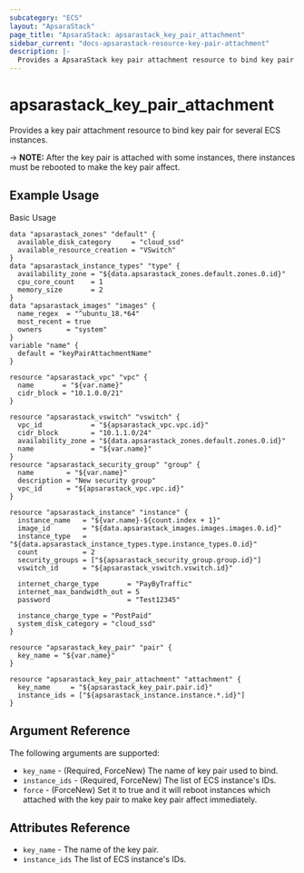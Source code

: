 ```yaml
---
subcategory: "ECS"
layout: "ApsaraStack"
page_title: "ApsaraStack: apsarastack_key_pair_attachment"
sidebar_current: "docs-apsarastack-resource-key-pair-attachment"
description: |-
  Provides a ApsaraStack key pair attachment resource to bind key pair for several ECS instances.
---
```


# apsarastack\_key\_pair\_attachment

Provides a key pair attachment resource to bind key pair for several ECS instances.

-> **NOTE:** After the key pair is attached with some instances, there instances must be rebooted to make the key pair affect.

## Example Usage

Basic Usage

```
data "apsarastack_zones" "default" {
  available_disk_category     = "cloud_ssd"
  available_resource_creation = "VSwitch"
}
data "apsarastack_instance_types" "type" {
  availability_zone = "${data.apsarastack_zones.default.zones.0.id}"
  cpu_core_count    = 1
  memory_size       = 2
}
data "apsarastack_images" "images" {
  name_regex  = "^ubuntu_18.*64"
  most_recent = true
  owners      = "system"
}
variable "name" {
  default = "keyPairAttachmentName"
}

resource "apsarastack_vpc" "vpc" {
  name       = "${var.name}"
  cidr_block = "10.1.0.0/21"
}

resource "apsarastack_vswitch" "vswitch" {
  vpc_id            = "${apsarastack_vpc.vpc.id}"
  cidr_block        = "10.1.1.0/24"
  availability_zone = "${data.apsarastack_zones.default.zones.0.id}"
  name              = "${var.name}"
}
resource "apsarastack_security_group" "group" {
  name        = "${var.name}"
  description = "New security group"
  vpc_id      = "${apsarastack_vpc.vpc.id}"
}

resource "apsarastack_instance" "instance" {
  instance_name   = "${var.name}-${count.index + 1}"
  image_id        = "${data.apsarastack_images.images.images.0.id}"
  instance_type   = "${data.apsarastack_instance_types.type.instance_types.0.id}"
  count           = 2
  security_groups = ["${apsarastack_security_group.group.id}"]
  vswitch_id      = "${apsarastack_vswitch.vswitch.id}"

  internet_charge_type       = "PayByTraffic"
  internet_max_bandwidth_out = 5
  password                   = "Test12345"

  instance_charge_type = "PostPaid"
  system_disk_category = "cloud_ssd"
}

resource "apsarastack_key_pair" "pair" {
  key_name = "${var.name}"
}

resource "apsarastack_key_pair_attachment" "attachment" {
  key_name     = "${apsarastack_key_pair.pair.id}"
  instance_ids = ["${apsarastack_instance.instance.*.id}"]
}
```
## Argument Reference

The following arguments are supported:

* `key_name` - (Required, ForceNew) The name of key pair used to bind.
* `instance_ids` - (Required, ForceNew) The list of ECS instance's IDs.
* `force` - (ForceNew) Set it to true and it will reboot instances which attached with the key pair to make key pair affect immediately.

## Attributes Reference

* `key_name` - The name of the key pair.
* `instance_ids` The list of ECS instance's IDs.
